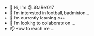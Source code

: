 - 👋 Hi, I’m @LiGaRe1017
- 👀 I’m interested in football, badminton...
- 🌱 I’m currently learning c++
- 💞️ I’m looking to collaborate on ...
- 📫 How to reach me ...

<!---
LiGaRe1017/LiGaRe1017 is a ✨ special ✨ repository because its `README.md` (this file) appears on your GitHub profile.
You can click the Preview link to take a look at your changes.
--->
